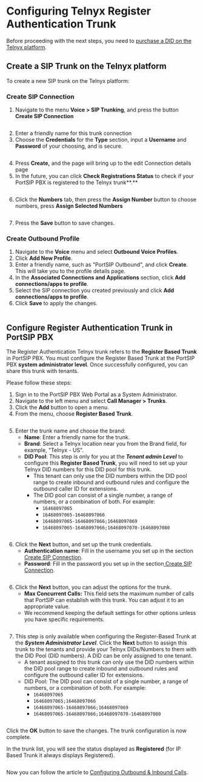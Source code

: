 # Configuring Telnyx Register Authentication Trunk

Before proceeding with the next steps, you need to [purchase a DID on the Telnyx platform](purchase-a-did-on-telnyx-platform.md).

## Create a SIP Trunk on the Telnyx platform

To create a new SIP trunk on the Telnyx platform:

### Create SIP Connection

1. Navigate to the menu **Voice > SIP Trunking**, and press the button **Create SIP Connection**

<figure><img src="../../.gitbook/assets/telnyx-fig3.png" alt=""><figcaption></figcaption></figure>

2. Enter a friendly name for this trunk connection
3. Choose the **Credentials** for the **Type** section, input a **Username** and **Password** of your choosing, and is secure.

<figure><img src="../../.gitbook/assets/telnyx-fig10.png" alt=""><figcaption></figcaption></figure>

4. Press **Create,** and the page will bring up to the edit Connection details page
5. In the future, you can click **Check Registrations Status** to check if your PortSIP PBX is registered to the Telnyx trunk**.**

<figure><img src="../../.gitbook/assets/telnyx-fig11.png" alt=""><figcaption></figcaption></figure>

6. Click the **Numbers** tab, then press the **Assign Number** button to choose numbers, press **Assign Selected Numbers**

<figure><img src="../../.gitbook/assets/telnyx-fig6.png" alt=""><figcaption></figcaption></figure>

7. Press the **Save** button to save changes.

### Create Outbound Profile

1. Navigate to the **Voice** menu and select **Outbound Voice Profiles**.
2. Click **Add New Profile**.
3. Enter a friendly name, such as "PortSIP Outbound", and click **Create**. This will take you to the profile details page.
4. In the **Associated Connections and Applications** section, click **Add connections/apps to profile**.
5. Select the SIP connection you created previously and click **Add connections/apps to profile**.
6. Click **Save** to apply the changes.

<figure><img src="../../.gitbook/assets/telnyx-fig7.png" alt=""><figcaption></figcaption></figure>

## Configure Register Authentication Trunk in PortSIP PBX

The Register Authentication Telnyx trunk refers to the **Register Based Trunk** in PortSIP PBX. You must configure the Register Based Trunk at the PortSIP PBX **system administrator level**. Once successfully configured, you can share this trunk with tenants.

Please follow these steps:

1. Sign in to the PortSIP PBX Web Portal as a System Administrator.
2. Navigate to the left menu and select **Call Manager > Trunks**.
3. Click the **Add** button to open a menu.
4. From the menu, choose **Register Based** **Trunk**.

<figure><img src="../../.gitbook/assets/add-register-trunk.png" alt=""><figcaption></figcaption></figure>

5. Enter the trunk name and choose the brand:
   * **Name**: Enter a friendly name for the trunk.
   * **Brand**: Select a Telnyx location near you from the Brand field, for example, "Telnyx - US".
   * **DID Pool**: This step is only for you at the _**Tenant admin Level**_ to configure this **Register Based Trunk**,  you will need to set up your Telnyx DID numbers for this DID pool for this trunk.
     * This tenant can only use the DID numbers within the DID pool range to create inbound and outbound rules and configure the outbound caller ID for extensions.
     * &#x20;The DID pool can consist of a single number, a range of numbers, or a combination of both. For example:
       * `16468097065`
       * `16468097065-16468097066`
       * `16468097065-16468097066;16468097069`&#x20;
       * `16468097065-16468097066;16468097070-16468097080`

<figure><img src="../../.gitbook/assets/telnyx-fig12.png" alt=""><figcaption></figcaption></figure>

6. Click the **Next** button, and set up the trunk credentials.
   * **Authentication name**: Fill in the username you set up in the section[ Create SIP Connection](configuring-telnyx-register-authentication-trunk.md#create-sip-connection).
   * **Password**: Fill in the password you set up in the section[ Create SIP Connection](configuring-telnyx-register-authentication-trunk.md#create-sip-connection).

<figure><img src="../../.gitbook/assets/telnyx-fig13.png" alt=""><figcaption></figcaption></figure>

6. Click the **Next** button, you can adjust the options for the trunk.
   * &#x20;**Max Concurrent Calls:** This field sets the maximum number of calls that PortSIP can establish with this trunk. You can adjust it to an appropriate value.
   * We recommend keeping the default settings for other options unless you have specific requirements.

<figure><img src="../../.gitbook/assets/ip-trunk-options.png" alt=""><figcaption></figcaption></figure>

7. This step is only available when configuring the Register-Based Trunk at the _**System Administrator Level**_. Click the **Next** button to assign this trunk to the tenants and provide your Telnyx DIDs/Numbers to them with the DID Pool (DID numbers).  A DID can be only assigned to one tenant.
   * A tenant assigned to this trunk can only use the DID numbers within the DID pool range to create inbound and outbound rules and configure the outbound caller ID for extensions.
   * DID Pool: The DID pool can consist of a single number, a range of numbers, or a combination of both. For example:
     * `16468097065`
     * `16468097065;16468097066`
     * `16468097065-16468097066;16468097069`&#x20;
     * `16468097065-16468097066;16468097070-16468097080`

<figure><img src="../../.gitbook/assets/wavix-fig17.png" alt=""><figcaption></figcaption></figure>

Click the **OK** button to save the changes. The trunk configuration is now complete.

In the trunk list, you will see the status displayed as **Registered** (for IP Based Trunk it always displays Registered).

<figure><img src="../../.gitbook/assets/telnyx-fig9.png" alt=""><figcaption></figcaption></figure>

Now you can follow the article to [Configuring Outbound & Inbound Calls](configuring-outbound-and-inbound-calls.md).

